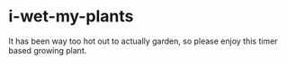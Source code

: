 # i-wet-my-plants
It has been way too hot out to actually garden, so please enjoy this timer based growing plant.
